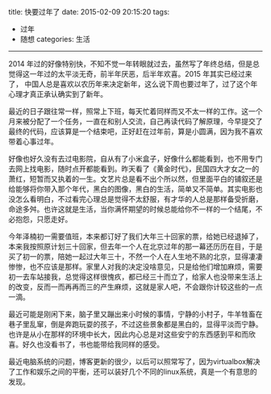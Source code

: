 title: 快要过年了
date: 2015-02-09 20:15:20
tags: 
- 过年
- 随想
categories: 生活
---

2014 年过的好像特别快，不知不觉一年转眼就过去，虽然写了年终总结，但是总觉得这一年过的太平淡无奇，前半年厌恶，后半年欢喜。2015 年其实已经过来了， 中国人总是喜欢以农历年来决定新年，这么说下周也要过年了，过了这个年心理才真正承认确实到了新年。

最近的日子跟往常一样，照常上下班，每天忙着同样而又不太一样的工作。这一个月来被分配了一个任务，一直在和别人交流，自己再读代码了解原理，今早提交了最终的代码，应该算是一个结束吧，正好赶在过年前，算是小圆满，因为我不喜欢带着心事过年。

好像也好久没有去过电影院，自从有了小米盒子，好像什么都能看到，也不用专门去网上找电影，随时点开都能看到。昨天看了《黄金时代》，民国四大才女之一的萧红，短暂而又执着的一生。文艺片总是看不出个所以然，但里面平白的铺叙还是给能够将你带入那个年代，黑白的图像，黑白的生活，简单又不简单。其实电影也没怎么看明白，不过看完心理总是觉得不太舒服，有才华的人总是那样备受折磨，命途多舛。也许这就是生活，当你满怀期望的时候总能给你不一样的一个结尾，不必抱怨，只愿走好。

今年泽楠初一需要值班，本来都订好了我们大年三十回家的票，给她已经退掉了，本来我按照原计划三十回家，但去年一个人在北京过年的那一幕还历历在目，于是买了初一的票，陪她一起过大年三十，不然一个人在人生地不熟的北京，显得凄凄惨惨，也不应该是那样。家里人对我的决定没啥意见，只是给他们增加麻烦，需要初一去车站接我，总觉得这样很愧疚，都已经三十而立了，给家人也没带来生活上的改变，反而一而再再而三的产生麻烦，这就是家人吧，不会跟你计较这些的一点一滴。

最近可能是刚闲下来，脑子里又蹦出来小时候的事情，宁静的小村子，牛羊牲畜在巷子里乱窜，倒是奔跑玩耍的孩子，不过这些景象都是黑白的，显得平淡而宁静。也许是从小在那样的环境中长大，因此内心总是对这些安宁的东西感到平和而欣喜。好久也没看书了，书也能带给我同样的感受。

最近电脑系统的问题，博客更新的很少，以后可以照常写了，因为virtualbox解决了工作和娱乐之间的平衡，还可以装好几个不同的linux系统，真是一个有意思的发现。

